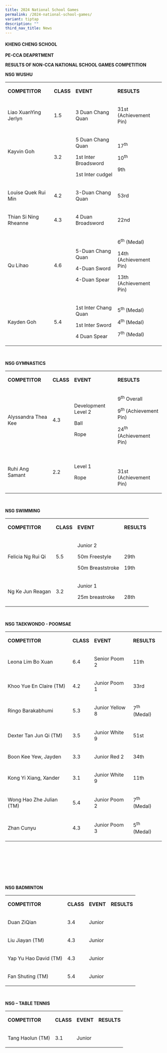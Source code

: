 ```yaml
---
title: 2024 National School Games
permalink: /2024-national-school-games/
variant: tiptap
description: ""
third_nav_title: News
---
```

<h4><strong>KHENG CHENG SCHOOL</strong></h4>
<p><strong>PE-CCA DEAPRTMENT</strong>
</p>
<p></p>
<p><strong>RESULTS OF NON-CCA NATIONAL SCHOOL GAMES COMPETITION</strong>
</p>
<p></p>
<p><strong>NSG WUSHU</strong>
</p>
<table style="minWidth: 100px">
<colgroup>
<col>
<col>
<col>
<col>
</colgroup>
<tbody>
<tr>
<td rowspan="1" colspan="1">
<p><strong>COMPETITOR</strong>
</p>
</td>
<td rowspan="1" colspan="1">
<p><strong>CLASS</strong>
</p>
</td>
<td rowspan="1" colspan="1">
<p><strong>EVENT</strong>
</p>
</td>
<td rowspan="1" colspan="1">
<p><strong>RESULTS</strong>
</p>
</td>
</tr>
<tr>
<td rowspan="1" colspan="1">
<p>Liao XuanYing Jerlyn</p>
</td>
<td rowspan="1" colspan="1">
<p>1.5</p>
</td>
<td rowspan="1" colspan="1">
<p>3 Duan Chang Quan</p>
</td>
<td rowspan="1" colspan="1">
<p>31st (Achievement Pin)</p>
</td>
</tr>
<tr>
<td rowspan="1" colspan="1">
<p>Kayvin Goh</p>
<p><strong>&nbsp;</strong>
</p>
</td>
<td rowspan="1" colspan="1">
<p>3.2</p>
</td>
<td rowspan="1" colspan="1">
<p>5 Duan Chang Quan</p>
<p>1st Inter Broadsword</p>
<p>1st Inter cudgel</p>
</td>
<td rowspan="1" colspan="1">
<p>17<sup>th</sup>
</p>
<p>10<sup>th</sup>
</p>
<p>9th</p>
</td>
</tr>
<tr>
<td rowspan="1" colspan="1">
<p>Louise Quek Rui Min</p>
</td>
<td rowspan="1" colspan="1">
<p>4.2</p>
</td>
<td rowspan="1" colspan="1">
<p>3-Duan Chang Quan</p>
</td>
<td rowspan="1" colspan="1">
<p>53rd</p>
</td>
</tr>
<tr>
<td rowspan="1" colspan="1">
<p>Thian Si Ning Rheanne</p>
</td>
<td rowspan="1" colspan="1">
<p>4.3</p>
</td>
<td rowspan="1" colspan="1">
<p>4 Duan Broadsword</p>
</td>
<td rowspan="1" colspan="1">
<p>22nd</p>
</td>
</tr>
<tr>
<td rowspan="1" colspan="1">
<p>Qu Lihao</p>
</td>
<td rowspan="1" colspan="1">
<p>4.6</p>
</td>
<td rowspan="1" colspan="1">
<p>5-Duan Chang Quan
<br>
</p>
<p>4-Duan Sword</p>
<p>4-Duan Spear</p>
</td>
<td rowspan="1" colspan="1">
<p>6<sup>th</sup> (Medal)</p>
<p>14th (Achievement Pin)</p>
<p>13th (Achievement Pin)</p>
</td>
</tr>
<tr>
<td rowspan="1" colspan="1">
<p>Kayden Goh</p>
</td>
<td rowspan="1" colspan="1">
<p>5.4</p>
</td>
<td rowspan="1" colspan="1">
<p>1st Inter Chang Quan
<br>
</p>
<p>1st Inter Sword
<br>
</p>
<p>4 Duan Spear</p>
</td>
<td rowspan="1" colspan="1">
<p>5<sup>th </sup>(Medal)</p>
<p>4<sup>th </sup>(Medal)</p>
<p>7<sup>th</sup> (Medal)</p>
</td>
</tr>
</tbody>
</table>
<p><strong>&nbsp;</strong>
</p>
<p><strong>NSG GYMNASTICS</strong>
</p>
<table style="minWidth: 100px">
<colgroup>
<col>
<col>
<col>
<col>
</colgroup>
<tbody>
<tr>
<td rowspan="1" colspan="1">
<p><strong>COMPETITOR</strong>
</p>
</td>
<td rowspan="1" colspan="1">
<p><strong>CLASS</strong>
</p>
</td>
<td rowspan="1" colspan="1">
<p><strong>EVENT</strong>
</p>
</td>
<td rowspan="1" colspan="1">
<p><strong>RESULTS</strong>
</p>
</td>
</tr>
<tr>
<td rowspan="1" colspan="1">
<p>Alyssandra Thea Kee</p>
</td>
<td rowspan="1" colspan="1">
<p>4.3</p>
</td>
<td rowspan="1" colspan="1">
<p>Development Level 2
<br>
</p>
<p>Ball</p>
<p>Rope</p>
</td>
<td rowspan="1" colspan="1">
<p>9<sup>th</sup> Overall</p>
<p></p>
<p>9<sup>th </sup>(Achievement Pin)</p>
<p>24<sup>th</sup> (Achievement Pin)</p>
</td>
</tr>
<tr>
<td rowspan="1" colspan="1">
<p>Ruhi Ang Samant</p>
</td>
<td rowspan="1" colspan="1">
<p>2.2</p>
</td>
<td rowspan="1" colspan="1">
<p>Level 1</p>
<p>Rope</p>
</td>
<td rowspan="1" colspan="1">
<p>&nbsp;</p>
<p>31st (Achievement Pin)</p>
</td>
</tr>
</tbody>
</table>
<p><strong>&nbsp;</strong>
</p>
<p><strong>NSG SWIMMING</strong>
</p>
<table style="minWidth: 100px">
<colgroup>
<col>
<col>
<col>
<col>
</colgroup>
<tbody>
<tr>
<td rowspan="1" colspan="1">
<p><strong>COMPETITOR</strong>
</p>
</td>
<td rowspan="1" colspan="1">
<p><strong>CLASS</strong>
</p>
</td>
<td rowspan="1" colspan="1">
<p><strong>EVENT</strong>
</p>
</td>
<td rowspan="1" colspan="1">
<p><strong>RESULTS</strong>
</p>
</td>
</tr>
<tr>
<td rowspan="1" colspan="1">
<p>Felicia Ng Rui Qi</p>
</td>
<td rowspan="1" colspan="1">
<p>5.5</p>
</td>
<td rowspan="1" colspan="1">
<p>Junior 2</p>
<p>50m Freestyle
<br>
</p>
<p>50m Breaststroke</p>
</td>
<td rowspan="1" colspan="1">
<p>&nbsp;</p>
<p>29th</p>
<p>19th</p>
</td>
</tr>
<tr>
<td rowspan="1" colspan="1">
<p>Ng Ke Jun Reagan</p>
</td>
<td rowspan="1" colspan="1">
<p>3.2</p>
</td>
<td rowspan="1" colspan="1">
<p>Junior 1</p>
<p>25m breastroke</p>
</td>
<td rowspan="1" colspan="1">
<p>&nbsp;</p>
<p>28th</p>
</td>
</tr>
</tbody>
</table>
<p><strong>&nbsp;</strong>
</p>
<p><strong>NSG TAEKWONDO - POOMSAE</strong>
</p>
<table style="minWidth: 100px">
<colgroup>
<col>
<col>
<col>
<col>
</colgroup>
<tbody>
<tr>
<td rowspan="1" colspan="1">
<p><strong>COMPETITOR</strong>
</p>
</td>
<td rowspan="1" colspan="1">
<p><strong>CLASS</strong>
</p>
</td>
<td rowspan="1" colspan="1">
<p><strong>EVENT</strong>
</p>
</td>
<td rowspan="1" colspan="1">
<p><strong>RESULTS</strong>
</p>
</td>
</tr>
<tr>
<td rowspan="1" colspan="1">
<p>Leona Lim Bo Xuan</p>
</td>
<td rowspan="1" colspan="1">
<p>6.4</p>
</td>
<td rowspan="1" colspan="1">
<p>Senior Poom 2</p>
</td>
<td rowspan="1" colspan="1">
<p>11th&nbsp;</p>
</td>
</tr>
<tr>
<td rowspan="1" colspan="1">
<p>Khoo Yue En Claire (TM)</p>
</td>
<td rowspan="1" colspan="1">
<p>4.2</p>
</td>
<td rowspan="1" colspan="1">
<p>Junior Poom 1</p>
</td>
<td rowspan="1" colspan="1">
<p>33rd</p>
</td>
</tr>
<tr>
<td rowspan="1" colspan="1">
<p>Ringo Barakabhumi</p>
</td>
<td rowspan="1" colspan="1">
<p>5.3</p>
</td>
<td rowspan="1" colspan="1">
<p>Junior Yellow 8</p>
</td>
<td rowspan="1" colspan="1">
<p>7<sup>th</sup> (Medal)</p>
</td>
</tr>
<tr>
<td rowspan="1" colspan="1">
<p>Dexter Tan Jun Qi (TM)</p>
</td>
<td rowspan="1" colspan="1">
<p>3.5</p>
</td>
<td rowspan="1" colspan="1">
<p>Junior White 9</p>
</td>
<td rowspan="1" colspan="1">
<p>51st</p>
</td>
</tr>
<tr>
<td rowspan="1" colspan="1">
<p>Boon Kee Yew, Jayden</p>
</td>
<td rowspan="1" colspan="1">
<p>3.3</p>
</td>
<td rowspan="1" colspan="1">
<p>Junior Red 2</p>
</td>
<td rowspan="1" colspan="1">
<p>34th</p>
</td>
</tr>
<tr>
<td rowspan="1" colspan="1">
<p>Kong Yi Xiang, Xander</p>
</td>
<td rowspan="1" colspan="1">
<p>3.1</p>
</td>
<td rowspan="1" colspan="1">
<p>Junior White 9</p>
</td>
<td rowspan="1" colspan="1">
<p>11th</p>
</td>
</tr>
<tr>
<td rowspan="1" colspan="1">
<p>Wong Hao Zhe Julian (TM)</p>
</td>
<td rowspan="1" colspan="1">
<p>5.4</p>
</td>
<td rowspan="1" colspan="1">
<p>Junior Poom 2</p>
</td>
<td rowspan="1" colspan="1">
<p>7<sup>th</sup> (Medal)</p>
</td>
</tr>
<tr>
<td rowspan="1" colspan="1">
<p>Zhan Cunyu</p>
</td>
<td rowspan="1" colspan="1">
<p>4.3</p>
</td>
<td rowspan="1" colspan="1">
<p>Junior Poom 3</p>
</td>
<td rowspan="1" colspan="1">
<p>5<sup>th</sup> (Medal)</p>
</td>
</tr>
</tbody>
</table>
<p><strong>&nbsp;</strong>
</p>
<p><strong>&nbsp;</strong>
</p>
<p><strong>&nbsp;</strong>
</p>
<p><strong>&nbsp;</strong>
</p>
<p><strong>NSG BADMINTON</strong>
</p>
<table style="minWidth: 100px">
<colgroup>
<col>
<col>
<col>
<col>
</colgroup>
<tbody>
<tr>
<td rowspan="1" colspan="1">
<p><strong>COMPETITOR</strong>
</p>
</td>
<td rowspan="1" colspan="1">
<p><strong>CLASS</strong>
</p>
</td>
<td rowspan="1" colspan="1">
<p><strong>EVENT</strong>
</p>
</td>
<td rowspan="1" colspan="1">
<p><strong>RESULTS</strong>
</p>
</td>
</tr>
<tr>
<td rowspan="1" colspan="1">
<p>Duan ZiQian</p>
</td>
<td rowspan="1" colspan="1">
<p>3.4</p>
</td>
<td rowspan="1" colspan="1">
<p>Junior</p>
</td>
<td rowspan="1" colspan="1">
<p>&nbsp;</p>
</td>
</tr>
<tr>
<td rowspan="1" colspan="1">
<p>Liu Jiayan (TM)</p>
</td>
<td rowspan="1" colspan="1">
<p>4.3</p>
</td>
<td rowspan="1" colspan="1">
<p>Junior</p>
</td>
<td rowspan="1" colspan="1">
<p>&nbsp;</p>
</td>
</tr>
<tr>
<td rowspan="1" colspan="1">
<p>Yap Yu Hao David (TM)</p>
</td>
<td rowspan="1" colspan="1">
<p>4.3</p>
</td>
<td rowspan="1" colspan="1">
<p>Junior</p>
</td>
<td rowspan="1" colspan="1">
<p>&nbsp;</p>
</td>
</tr>
<tr>
<td rowspan="1" colspan="1">
<p>Fan Shuting (TM)</p>
</td>
<td rowspan="1" colspan="1">
<p>5.4</p>
</td>
<td rowspan="1" colspan="1">
<p>Junior</p>
</td>
<td rowspan="1" colspan="1">
<p>&nbsp;</p>
</td>
</tr>
</tbody>
</table>
<p><strong>&nbsp;</strong>
</p>
<p><strong>NSG – TABLE TENNIS</strong>
</p>
<table style="minWidth: 100px">
<colgroup>
<col>
<col>
<col>
<col>
</colgroup>
<tbody>
<tr>
<td rowspan="1" colspan="1">
<p><strong>COMPETITOR</strong>
</p>
</td>
<td rowspan="1" colspan="1">
<p><strong>CLASS</strong>
</p>
</td>
<td rowspan="1" colspan="1">
<p><strong>EVENT</strong>
</p>
</td>
<td rowspan="1" colspan="1">
<p><strong>RESULTS</strong>
</p>
</td>
</tr>
<tr>
<td rowspan="1" colspan="1">
<p>Tang Haolun (TM)</p>
</td>
<td rowspan="1" colspan="1">
<p>3.1</p>
</td>
<td rowspan="1" colspan="1">
<p>Junior</p>
</td>
<td rowspan="1" colspan="1">
<p>&nbsp;</p>
</td>
</tr>
</tbody>
</table>
<p></p>